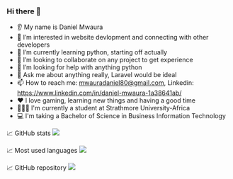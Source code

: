 ### Hi there 👋
* 👂 My name is Daniel Mwaura
* 👀 I’m interested in website devlopment and connecting with other developers
* 🌱 I’m currently learning python, starting off actually
* 🤝 I’m looking to collaborate on any project to get experience
* 🤔 I’m looking for help with anything python
* 💬 Ask me about anything really, Laravel would be ideal
* 📫 How to reach me: mwauradaniel80@gmail.com, Linkedin: https://www.linkedin.com/in/daniel-mwaura-1a38641ab/
* ❤️ I love gaming, learning new things and having a good time
* 👨🏿‍🎓 I'm currently a student at Strathmore University-Africa
* 💻 I'm taking a Bachelor of Science in Business Information Technology 
<!---
mwaura21/mwaura21 is a ✨ special ✨ repository because its `README.md` (this file) appears on your GitHub profile.
You can click the Preview link to take a look at your changes.
--->

📈 GitHub stats
<img src="https://github-readme-stats.vercel.app/api?username=mwaura21&show_icons=true&theme=outrun"/>

📈 Most used languages
<img src="https://github-readme-stats.vercel.app/api/top-langs?username=mwaura21&layout=compact"/>

📈 GitHub repository
<img src="https://github-readme-stats.vercel.app/api/pin/?username=mwaura21&repo=
Food-Ordering-System"/>
